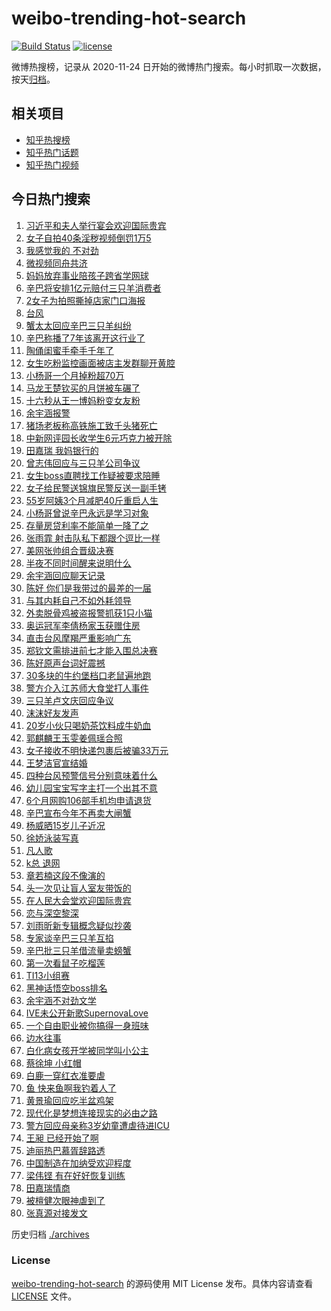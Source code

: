 # weibo-trending-hot-search

[![Build Status](https://github.com/justjavac/weibo-trending-hot-search/workflows/ci/badge.svg?branch=master)](https://github.com/justjavac/weibo-trending-hot-search/actions)
[![license](https://img.shields.io/github/license/justjavac/weibo-trending-hot-search)](https://github.com/justjavac/weibo-trending-hot-search/blob/master/LICENSE)

微博热搜榜，记录从 2020-11-24 日开始的微博热门搜索。每小时抓取一次数据，按天[归档](./archives)。

## 相关项目

- [知乎热搜榜](https://github.com/justjavac/zhihu-trending-top-search)
- [知乎热门话题](https://github.com/justjavac/zhihu-trending-hot-questions)
- [知乎热门视频](https://github.com/justjavac/zhihu-trending-hot-video)

## 今日热门搜索

<!-- BEGIN -->
<!-- 最后更新时间 Thu Sep 05 2024 07:16:27 GMT+0800 (China Standard Time) -->

1. [习近平和夫人举行宴会欢迎国际贵宾](https://s.weibo.com//weibo?q=%23%E4%B9%A0%E8%BF%91%E5%B9%B3%E5%92%8C%E5%A4%AB%E4%BA%BA%E4%B8%BE%E8%A1%8C%E5%AE%B4%E4%BC%9A%E6%AC%A2%E8%BF%8E%E5%9B%BD%E9%99%85%E8%B4%B5%E5%AE%BE%23&Refer=new_time)
1. [女子自拍40条淫秽视频倒罚1万5](https://s.weibo.com//weibo?q=%23%E5%A5%B3%E5%AD%90%E8%87%AA%E6%8B%8D40%E6%9D%A1%E6%B7%AB%E7%A7%BD%E8%A7%86%E9%A2%91%E5%80%92%E7%BD%9A1%E4%B8%875%23&t=31&band_rank=11&Refer=top)
1. [我感觉我的 不对劲](https://s.weibo.com//weibo?q=%E6%88%91%E6%84%9F%E8%A7%89%E6%88%91%E7%9A%84%20%E4%B8%8D%E5%AF%B9%E5%8A%B2&t=31&band_rank=4&Refer=top)
1. [微视频同舟共济](https://s.weibo.com//weibo?q=%23%E5%BE%AE%E8%A7%86%E9%A2%91%E5%90%8C%E8%88%9F%E5%85%B1%E6%B5%8E%23&t=31&band_rank=3&Refer=top)
1. [妈妈放弃事业陪孩子跨省学网球](https://s.weibo.com//weibo?q=%23%E5%A6%88%E5%A6%88%E6%94%BE%E5%BC%83%E4%BA%8B%E4%B8%9A%E9%99%AA%E5%AD%A9%E5%AD%90%E8%B7%A8%E7%9C%81%E5%AD%A6%E7%BD%91%E7%90%83%23&t=31&band_rank=50&Refer=top)
1. [辛巴将安排1亿元赔付三只羊消费者](https://s.weibo.com//weibo?q=%23%E8%BE%9B%E5%B7%B4%E5%B0%86%E5%AE%89%E6%8E%921%E4%BA%BF%E5%85%83%E8%B5%94%E4%BB%98%E4%B8%89%E5%8F%AA%E7%BE%8A%E6%B6%88%E8%B4%B9%E8%80%85%23&t=31&band_rank=7&Refer=top)
1. [2女子为拍照撕掉店家门口海报](https://s.weibo.com//weibo?q=%232%E5%A5%B3%E5%AD%90%E4%B8%BA%E6%8B%8D%E7%85%A7%E6%92%95%E6%8E%89%E5%BA%97%E5%AE%B6%E9%97%A8%E5%8F%A3%E6%B5%B7%E6%8A%A5%23&t=31&band_rank=20&Refer=top)
1. [台风](https://s.weibo.com//weibo?q=%E5%8F%B0%E9%A3%8E&t=31&band_rank=5&Refer=top)
1. [蟹太太回应辛巴三只羊纠纷](https://s.weibo.com//weibo?q=%23%E8%9F%B9%E5%A4%AA%E5%A4%AA%E5%9B%9E%E5%BA%94%E8%BE%9B%E5%B7%B4%E4%B8%89%E5%8F%AA%E7%BE%8A%E7%BA%A0%E7%BA%B7%23&t=31&band_rank=16&Refer=top)
1. [辛巴称播了7年该离开这行业了](https://s.weibo.com//weibo?q=%23%E8%BE%9B%E5%B7%B4%E7%A7%B0%E6%92%AD%E4%BA%867%E5%B9%B4%E8%AF%A5%E7%A6%BB%E5%BC%80%E8%BF%99%E8%A1%8C%E4%B8%9A%E4%BA%86%23&t=31&band_rank=6&Refer=top)
1. [陶俑闺蜜手牵手千年了](https://s.weibo.com//weibo?q=%23%E9%99%B6%E4%BF%91%E9%97%BA%E8%9C%9C%E6%89%8B%E7%89%B5%E6%89%8B%E5%8D%83%E5%B9%B4%E4%BA%86%23&t=31&band_rank=27&Refer=top)
1. [女生吃粉监控画面被店主发群聊开黄腔](https://s.weibo.com//weibo?q=%23%E5%A5%B3%E7%94%9F%E5%90%83%E7%B2%89%E7%9B%91%E6%8E%A7%E7%94%BB%E9%9D%A2%E8%A2%AB%E5%BA%97%E4%B8%BB%E5%8F%91%E7%BE%A4%E8%81%8A%E5%BC%80%E9%BB%84%E8%85%94%23&t=31&band_rank=15&Refer=top)
1. [小杨哥一个月掉粉超70万](https://s.weibo.com//weibo?q=%23%E5%B0%8F%E6%9D%A8%E5%93%A5%E4%B8%80%E4%B8%AA%E6%9C%88%E6%8E%89%E7%B2%89%E8%B6%8570%E4%B8%87%23&t=31&band_rank=11&Refer=top)
1. [马龙王楚钦买的月饼被车碾了](https://s.weibo.com//weibo?q=%23%E9%A9%AC%E9%BE%99%E7%8E%8B%E6%A5%9A%E9%92%A6%E4%B9%B0%E7%9A%84%E6%9C%88%E9%A5%BC%E8%A2%AB%E8%BD%A6%E7%A2%BE%E4%BA%86%23&t=31&band_rank=14&Refer=top)
1. [十六秒从王一博妈粉变女友粉](https://s.weibo.com//weibo?q=%E5%8D%81%E5%85%AD%E7%A7%92%E4%BB%8E%E7%8E%8B%E4%B8%80%E5%8D%9A%E5%A6%88%E7%B2%89%E5%8F%98%E5%A5%B3%E5%8F%8B%E7%B2%89&t=31&band_rank=36&Refer=top)
1. [余宇涵报警](https://s.weibo.com//weibo?q=%E4%BD%99%E5%AE%87%E6%B6%B5%E6%8A%A5%E8%AD%A6&t=31&band_rank=1&Refer=top)
1. [猪场老板称高铁施工致千头猪死亡](https://s.weibo.com//weibo?q=%23%E7%8C%AA%E5%9C%BA%E8%80%81%E6%9D%BF%E7%A7%B0%E9%AB%98%E9%93%81%E6%96%BD%E5%B7%A5%E8%87%B4%E5%8D%83%E5%A4%B4%E7%8C%AA%E6%AD%BB%E4%BA%A1%23&t=31&band_rank=34&Refer=top)
1. [中新网评园长收学生6元巧克力被开除](https://s.weibo.com//weibo?q=%23%E4%B8%AD%E6%96%B0%E7%BD%91%E8%AF%84%E5%9B%AD%E9%95%BF%E6%94%B6%E5%AD%A6%E7%94%9F6%E5%85%83%E5%B7%A7%E5%85%8B%E5%8A%9B%E8%A2%AB%E5%BC%80%E9%99%A4%23&t=31&band_rank=10&Refer=top)
1. [田嘉瑞 我妈银行的](https://s.weibo.com//weibo?q=%E7%94%B0%E5%98%89%E7%91%9E%20%E6%88%91%E5%A6%88%E9%93%B6%E8%A1%8C%E7%9A%84&t=31&band_rank=8&Refer=top)
1. [曾志伟回应与三只羊公司争议](https://s.weibo.com//weibo?q=%23%E6%9B%BE%E5%BF%97%E4%BC%9F%E5%9B%9E%E5%BA%94%E4%B8%8E%E4%B8%89%E5%8F%AA%E7%BE%8A%E5%85%AC%E5%8F%B8%E4%BA%89%E8%AE%AE%23&t=31&band_rank=19&Refer=top)
1. [女生boss直聘找工作疑被要求陪睡](https://s.weibo.com//weibo?q=%23%E5%A5%B3%E7%94%9Fboss%E7%9B%B4%E8%81%98%E6%89%BE%E5%B7%A5%E4%BD%9C%E7%96%91%E8%A2%AB%E8%A6%81%E6%B1%82%E9%99%AA%E7%9D%A1%23&t=31&band_rank=12&Refer=top)
1. [女子给民警送锦旗民警反送一副手铐](https://s.weibo.com//weibo?q=%23%E5%A5%B3%E5%AD%90%E7%BB%99%E6%B0%91%E8%AD%A6%E9%80%81%E9%94%A6%E6%97%97%E6%B0%91%E8%AD%A6%E5%8F%8D%E9%80%81%E4%B8%80%E5%89%AF%E6%89%8B%E9%93%90%23&t=31&band_rank=26&Refer=top)
1. [55岁阿姨3个月减肥40斤重启人生](https://s.weibo.com//weibo?q=%2355%E5%B2%81%E9%98%BF%E5%A7%A83%E4%B8%AA%E6%9C%88%E5%87%8F%E8%82%A540%E6%96%A4%E9%87%8D%E5%90%AF%E4%BA%BA%E7%94%9F%23&t=31&band_rank=37&Refer=top)
1. [小杨哥曾说辛巴永远是学习对象](https://s.weibo.com//weibo?q=%23%E5%B0%8F%E6%9D%A8%E5%93%A5%E6%9B%BE%E8%AF%B4%E8%BE%9B%E5%B7%B4%E6%B0%B8%E8%BF%9C%E6%98%AF%E5%AD%A6%E4%B9%A0%E5%AF%B9%E8%B1%A1%23&t=31&band_rank=48&Refer=top)
1. [存量房贷利率不能简单一降了之](https://s.weibo.com//weibo?q=%23%E5%AD%98%E9%87%8F%E6%88%BF%E8%B4%B7%E5%88%A9%E7%8E%87%E4%B8%8D%E8%83%BD%E7%AE%80%E5%8D%95%E4%B8%80%E9%99%8D%E4%BA%86%E4%B9%8B%23&t=31&band_rank=35&Refer=top)
1. [张雨霏 射击队私下都跟个逗比一样](https://s.weibo.com//weibo?q=%E5%BC%A0%E9%9B%A8%E9%9C%8F%20%E5%B0%84%E5%87%BB%E9%98%9F%E7%A7%81%E4%B8%8B%E9%83%BD%E8%B7%9F%E4%B8%AA%E9%80%97%E6%AF%94%E4%B8%80%E6%A0%B7&t=31&band_rank=25&Refer=top)
1. [美网张帅组合晋级决赛](https://s.weibo.com//weibo?q=%23%E7%BE%8E%E7%BD%91%E5%BC%A0%E5%B8%85%E7%BB%84%E5%90%88%E6%99%8B%E7%BA%A7%E5%86%B3%E8%B5%9B%23&t=31&band_rank=26&Refer=top)
1. [半夜不同时间醒来说明什么](https://s.weibo.com//weibo?q=%23%E5%8D%8A%E5%A4%9C%E4%B8%8D%E5%90%8C%E6%97%B6%E9%97%B4%E9%86%92%E6%9D%A5%E8%AF%B4%E6%98%8E%E4%BB%80%E4%B9%88%23&t=31&band_rank=23&Refer=top)
1. [余宇涵回应聊天记录](https://s.weibo.com//weibo?q=%23%E4%BD%99%E5%AE%87%E6%B6%B5%E5%9B%9E%E5%BA%94%E8%81%8A%E5%A4%A9%E8%AE%B0%E5%BD%95%23&t=31&band_rank=18&Refer=top)
1. [陈好 你们是我带过的最差的一届](https://s.weibo.com//weibo?q=%E9%99%88%E5%A5%BD%20%E4%BD%A0%E4%BB%AC%E6%98%AF%E6%88%91%E5%B8%A6%E8%BF%87%E7%9A%84%E6%9C%80%E5%B7%AE%E7%9A%84%E4%B8%80%E5%B1%8A&t=31&band_rank=19&Refer=top)
1. [与其内耗自己不如外耗领导](https://s.weibo.com//weibo?q=%E4%B8%8E%E5%85%B6%E5%86%85%E8%80%97%E8%87%AA%E5%B7%B1%E4%B8%8D%E5%A6%82%E5%A4%96%E8%80%97%E9%A2%86%E5%AF%BC&t=31&band_rank=30&Refer=top)
1. [外卖脱骨鸡被盗报警抓获1只小猫](https://s.weibo.com//weibo?q=%23%E5%A4%96%E5%8D%96%E8%84%B1%E9%AA%A8%E9%B8%A1%E8%A2%AB%E7%9B%97%E6%8A%A5%E8%AD%A6%E6%8A%93%E8%8E%B71%E5%8F%AA%E5%B0%8F%E7%8C%AB%23&t=31&band_rank=24&Refer=top)
1. [奥运冠军李倩杨家玉获赠住房](https://s.weibo.com//weibo?q=%23%E5%A5%A5%E8%BF%90%E5%86%A0%E5%86%9B%E6%9D%8E%E5%80%A9%E6%9D%A8%E5%AE%B6%E7%8E%89%E8%8E%B7%E8%B5%A0%E4%BD%8F%E6%88%BF%23&t=31&band_rank=2&Refer=top)
1. [直击台风摩羯严重影响广东](https://s.weibo.com//weibo?q=%23%E7%9B%B4%E5%87%BB%E5%8F%B0%E9%A3%8E%E6%91%A9%E7%BE%AF%E4%B8%A5%E9%87%8D%E5%BD%B1%E5%93%8D%E5%B9%BF%E4%B8%9C%23&t=31&band_rank=28&Refer=top)
1. [郑钦文需排进前七才能入围总决赛](https://s.weibo.com//weibo?q=%23%E9%83%91%E9%92%A6%E6%96%87%E9%9C%80%E6%8E%92%E8%BF%9B%E5%89%8D%E4%B8%83%E6%89%8D%E8%83%BD%E5%85%A5%E5%9B%B4%E6%80%BB%E5%86%B3%E8%B5%9B%23&t=31&band_rank=34&Refer=top)
1. [陈好原声台词好震撼](https://s.weibo.com//weibo?q=%E9%99%88%E5%A5%BD%E5%8E%9F%E5%A3%B0%E5%8F%B0%E8%AF%8D%E5%A5%BD%E9%9C%87%E6%92%BC&t=31&band_rank=35&Refer=top)
1. [30多块的牛约堡档口老鼠遍地跑](https://s.weibo.com//weibo?q=%2330%E5%A4%9A%E5%9D%97%E7%9A%84%E7%89%9B%E7%BA%A6%E5%A0%A1%E6%A1%A3%E5%8F%A3%E8%80%81%E9%BC%A0%E9%81%8D%E5%9C%B0%E8%B7%91%23&t=31&band_rank=25&Refer=top)
1. [警方介入江苏师大食堂打人事件](https://s.weibo.com//weibo?q=%23%E8%AD%A6%E6%96%B9%E4%BB%8B%E5%85%A5%E6%B1%9F%E8%8B%8F%E5%B8%88%E5%A4%A7%E9%A3%9F%E5%A0%82%E6%89%93%E4%BA%BA%E4%BA%8B%E4%BB%B6%23&t=31&band_rank=49&Refer=top)
1. [三只羊卢文庆回应争议](https://s.weibo.com//weibo?q=%23%E4%B8%89%E5%8F%AA%E7%BE%8A%E5%8D%A2%E6%96%87%E5%BA%86%E5%9B%9E%E5%BA%94%E4%BA%89%E8%AE%AE%23&t=31&band_rank=39&Refer=top)
1. [沫沫好友发声](https://s.weibo.com//weibo?q=%23%E6%B2%AB%E6%B2%AB%E5%A5%BD%E5%8F%8B%E5%8F%91%E5%A3%B0%23&t=31&band_rank=42&Refer=top)
1. [20岁小伙只喝奶茶饮料成牛奶血](https://s.weibo.com//weibo?q=%2320%E5%B2%81%E5%B0%8F%E4%BC%99%E5%8F%AA%E5%96%9D%E5%A5%B6%E8%8C%B6%E9%A5%AE%E6%96%99%E6%88%90%E7%89%9B%E5%A5%B6%E8%A1%80%23&t=31&band_rank=22&Refer=top)
1. [郭麒麟王玉雯姜佩瑶合照](https://s.weibo.com//weibo?q=%23%E9%83%AD%E9%BA%92%E9%BA%9F%E7%8E%8B%E7%8E%89%E9%9B%AF%E5%A7%9C%E4%BD%A9%E7%91%B6%E5%90%88%E7%85%A7%23&t=31&band_rank=48&Refer=top)
1. [女子接收不明快递包裹后被骗33万元](https://s.weibo.com//weibo?q=%23%E5%A5%B3%E5%AD%90%E6%8E%A5%E6%94%B6%E4%B8%8D%E6%98%8E%E5%BF%AB%E9%80%92%E5%8C%85%E8%A3%B9%E5%90%8E%E8%A2%AB%E9%AA%9733%E4%B8%87%E5%85%83%23&t=31&band_rank=17&Refer=top)
1. [王梦洁官宣结婚](https://s.weibo.com//weibo?q=%23%E7%8E%8B%E6%A2%A6%E6%B4%81%E5%AE%98%E5%AE%A3%E7%BB%93%E5%A9%9A%23&t=31&band_rank=9&Refer=top)
1. [四种台风预警信号分别意味着什么](https://s.weibo.com//weibo?q=%23%E5%9B%9B%E7%A7%8D%E5%8F%B0%E9%A3%8E%E9%A2%84%E8%AD%A6%E4%BF%A1%E5%8F%B7%E5%88%86%E5%88%AB%E6%84%8F%E5%91%B3%E7%9D%80%E4%BB%80%E4%B9%88%23&t=31&band_rank=10&Refer=top)
1. [幼儿园宝宝写字主打一个出其不意](https://s.weibo.com//weibo?q=%23%E5%B9%BC%E5%84%BF%E5%9B%AD%E5%AE%9D%E5%AE%9D%E5%86%99%E5%AD%97%E4%B8%BB%E6%89%93%E4%B8%80%E4%B8%AA%E5%87%BA%E5%85%B6%E4%B8%8D%E6%84%8F%23&t=31&band_rank=45&Refer=top)
1. [6个月网购106部手机均申请退货](https://s.weibo.com//weibo?q=%236%E4%B8%AA%E6%9C%88%E7%BD%91%E8%B4%AD106%E9%83%A8%E6%89%8B%E6%9C%BA%E5%9D%87%E7%94%B3%E8%AF%B7%E9%80%80%E8%B4%A7%23&t=31&band_rank=38&Refer=top)
1. [辛巴宣布今年不再卖大闸蟹](https://s.weibo.com//weibo?q=%23%E8%BE%9B%E5%B7%B4%E5%AE%A3%E5%B8%83%E4%BB%8A%E5%B9%B4%E4%B8%8D%E5%86%8D%E5%8D%96%E5%A4%A7%E9%97%B8%E8%9F%B9%23&t=31&band_rank=35&Refer=top)
1. [杨威晒15岁儿子近况](https://s.weibo.com//weibo?q=%23%E6%9D%A8%E5%A8%81%E6%99%9215%E5%B2%81%E5%84%BF%E5%AD%90%E8%BF%91%E5%86%B5%23&t=31&band_rank=27&Refer=top)
1. [徐娇泳装写真](https://s.weibo.com//weibo?q=%23%E5%BE%90%E5%A8%87%E6%B3%B3%E8%A3%85%E5%86%99%E7%9C%9F%23&t=31&band_rank=33&Refer=top)
1. [凡人歌](https://s.weibo.com//weibo?q=%E5%87%A1%E4%BA%BA%E6%AD%8C&t=31&band_rank=45&Refer=top)
1. [k总 退网](https://s.weibo.com//weibo?q=k%E6%80%BB%20%E9%80%80%E7%BD%91&t=31&band_rank=21&Refer=top)
1. [章若楠这段不像演的](https://s.weibo.com//weibo?q=%E7%AB%A0%E8%8B%A5%E6%A5%A0%E8%BF%99%E6%AE%B5%E4%B8%8D%E5%83%8F%E6%BC%94%E7%9A%84&t=31&band_rank=23&Refer=top)
1. [头一次见让盲人室友带饭的](https://s.weibo.com//weibo?q=%E5%A4%B4%E4%B8%80%E6%AC%A1%E8%A7%81%E8%AE%A9%E7%9B%B2%E4%BA%BA%E5%AE%A4%E5%8F%8B%E5%B8%A6%E9%A5%AD%E7%9A%84&t=31&band_rank=19&Refer=top)
1. [在人民大会堂欢迎国际贵宾](https://s.weibo.com//weibo?q=%23%E5%9C%A8%E4%BA%BA%E6%B0%91%E5%A4%A7%E4%BC%9A%E5%A0%82%E6%AC%A2%E8%BF%8E%E5%9B%BD%E9%99%85%E8%B4%B5%E5%AE%BE%23&t=31&band_rank=20&Refer=top)
1. [恋与深空黎深](https://s.weibo.com//weibo?q=%E6%81%8B%E4%B8%8E%E6%B7%B1%E7%A9%BA%E9%BB%8E%E6%B7%B1&t=31&band_rank=28&Refer=top)
1. [刘雨昕新专辑概念疑似抄袭](https://s.weibo.com//weibo?q=%23%E5%88%98%E9%9B%A8%E6%98%95%E6%96%B0%E4%B8%93%E8%BE%91%E6%A6%82%E5%BF%B5%E7%96%91%E4%BC%BC%E6%8A%84%E8%A2%AD%23&t=31&band_rank=36&Refer=top)
1. [专家谈辛巴三只羊互掐](https://s.weibo.com//weibo?q=%23%E4%B8%93%E5%AE%B6%E8%B0%88%E8%BE%9B%E5%B7%B4%E4%B8%89%E5%8F%AA%E7%BE%8A%E4%BA%92%E6%8E%90%23&t=31&band_rank=46&Refer=top)
1. [辛巴批三只羊借流量卖螃蟹](https://s.weibo.com//weibo?q=%23%E8%BE%9B%E5%B7%B4%E6%89%B9%E4%B8%89%E5%8F%AA%E7%BE%8A%E5%80%9F%E6%B5%81%E9%87%8F%E5%8D%96%E8%9E%83%E8%9F%B9%23&t=31&band_rank=47&Refer=top)
1. [第一次看鼠子吃榴莲](https://s.weibo.com//weibo?q=%E7%AC%AC%E4%B8%80%E6%AC%A1%E7%9C%8B%E9%BC%A0%E5%AD%90%E5%90%83%E6%A6%B4%E8%8E%B2&t=31&band_rank=50&Refer=top)
1. [TI13小组赛](https://s.weibo.com//weibo?q=%23TI13%E5%B0%8F%E7%BB%84%E8%B5%9B%23&t=31&band_rank=49&Refer=top)
1. [黑神话悟空boss排名](https://s.weibo.com//weibo?q=%23%E9%BB%91%E7%A5%9E%E8%AF%9D%E6%82%9F%E7%A9%BAboss%E6%8E%92%E5%90%8D%23&t=31&band_rank=41&Refer=top)
1. [余宇涵不对劲文学](https://s.weibo.com//weibo?q=%23%E4%BD%99%E5%AE%87%E6%B6%B5%E4%B8%8D%E5%AF%B9%E5%8A%B2%E6%96%87%E5%AD%A6%23&t=31&band_rank=13&Refer=top)
1. [IVE未公开新歌SupernovaLove](https://s.weibo.com//weibo?q=IVE%E6%9C%AA%E5%85%AC%E5%BC%80%E6%96%B0%E6%AD%8CSupernovaLove&t=31&band_rank=31&Refer=top)
1. [一个自由职业被你搞得一身班味](https://s.weibo.com//weibo?q=%E4%B8%80%E4%B8%AA%E8%87%AA%E7%94%B1%E8%81%8C%E4%B8%9A%E8%A2%AB%E4%BD%A0%E6%90%9E%E5%BE%97%E4%B8%80%E8%BA%AB%E7%8F%AD%E5%91%B3&t=31&band_rank=44&Refer=top)
1. [边水往事](https://s.weibo.com//weibo?q=%E8%BE%B9%E6%B0%B4%E5%BE%80%E4%BA%8B&t=31&band_rank=49&Refer=top)
1. [白化病女孩开学被同学叫小公主](https://s.weibo.com//weibo?q=%23%E7%99%BD%E5%8C%96%E7%97%85%E5%A5%B3%E5%AD%A9%E5%BC%80%E5%AD%A6%E8%A2%AB%E5%90%8C%E5%AD%A6%E5%8F%AB%E5%B0%8F%E5%85%AC%E4%B8%BB%23&t=31&band_rank=21&Refer=top)
1. [蔡徐坤 小红帽](https://s.weibo.com//weibo?q=%E8%94%A1%E5%BE%90%E5%9D%A4%20%E5%B0%8F%E7%BA%A2%E5%B8%BD&t=31&band_rank=40&Refer=top)
1. [白鹿一穿红衣准要虐](https://s.weibo.com//weibo?q=%23%E7%99%BD%E9%B9%BF%E4%B8%80%E7%A9%BF%E7%BA%A2%E8%A1%A3%E5%87%86%E8%A6%81%E8%99%90%23&t=31&band_rank=29&Refer=top)
1. [鱼 快来鱼啊我钓着人了](https://s.weibo.com//weibo?q=%E9%B1%BC%20%E5%BF%AB%E6%9D%A5%E9%B1%BC%E5%95%8A%E6%88%91%E9%92%93%E7%9D%80%E4%BA%BA%E4%BA%86&t=31&band_rank=32&Refer=top)
1. [黄景瑜回应吃半盆鸡架](https://s.weibo.com//weibo?q=%23%E9%BB%84%E6%99%AF%E7%91%9C%E5%9B%9E%E5%BA%94%E5%90%83%E5%8D%8A%E7%9B%86%E9%B8%A1%E6%9E%B6%23&t=31&band_rank=41&Refer=top)
1. [现代化是梦想连接现实的必由之路](https://s.weibo.com//weibo?q=%23%E7%8E%B0%E4%BB%A3%E5%8C%96%E6%98%AF%E6%A2%A6%E6%83%B3%E8%BF%9E%E6%8E%A5%E7%8E%B0%E5%AE%9E%E7%9A%84%E5%BF%85%E7%94%B1%E4%B9%8B%E8%B7%AF%23&t=31&band_rank=10&Refer=top)
1. [警方回应母亲称3岁幼童遭虐待进ICU](https://s.weibo.com//weibo?q=%23%E8%AD%A6%E6%96%B9%E5%9B%9E%E5%BA%94%E6%AF%8D%E4%BA%B2%E7%A7%B03%E5%B2%81%E5%B9%BC%E7%AB%A5%E9%81%AD%E8%99%90%E5%BE%85%E8%BF%9BICU%23&t=31&band_rank=28&Refer=top)
1. [王昶 已经开始了啊](https://s.weibo.com//weibo?q=%E7%8E%8B%E6%98%B6%20%E5%B7%B2%E7%BB%8F%E5%BC%80%E5%A7%8B%E4%BA%86%E5%95%8A&t=31&band_rank=30&Refer=top)
1. [迪丽热巴慕胥辞路透](https://s.weibo.com//weibo?q=%23%E8%BF%AA%E4%B8%BD%E7%83%AD%E5%B7%B4%E6%85%95%E8%83%A5%E8%BE%9E%E8%B7%AF%E9%80%8F%23&t=31&band_rank=45&Refer=top)
1. [中国制造在加纳受欢迎程度](https://s.weibo.com//weibo?q=%23%E4%B8%AD%E5%9B%BD%E5%88%B6%E9%80%A0%E5%9C%A8%E5%8A%A0%E7%BA%B3%E5%8F%97%E6%AC%A2%E8%BF%8E%E7%A8%8B%E5%BA%A6%23&t=31&band_rank=3&Refer=top)
1. [梁伟铿 有在好好恢复训练](https://s.weibo.com//weibo?q=%E6%A2%81%E4%BC%9F%E9%93%BF%20%E6%9C%89%E5%9C%A8%E5%A5%BD%E5%A5%BD%E6%81%A2%E5%A4%8D%E8%AE%AD%E7%BB%83&t=31&band_rank=43&Refer=top)
1. [田嘉瑞情商](https://s.weibo.com//weibo?q=%E7%94%B0%E5%98%89%E7%91%9E%E6%83%85%E5%95%86&t=31&band_rank=44&Refer=top)
1. [被檀健次眼神虐到了](https://s.weibo.com//weibo?q=%23%E8%A2%AB%E6%AA%80%E5%81%A5%E6%AC%A1%E7%9C%BC%E7%A5%9E%E8%99%90%E5%88%B0%E4%BA%86%23&t=31&band_rank=48&Refer=top)
1. [张真源对接发文](https://s.weibo.com//weibo?q=%23%E5%BC%A0%E7%9C%9F%E6%BA%90%E5%AF%B9%E6%8E%A5%E5%8F%91%E6%96%87%23&t=31&band_rank=50&Refer=top)

<!-- END -->

历史归档 [./archives](./archives)

### License

[weibo-trending-hot-search](https://github.com/justjavac/weibo-trending-hot-search) 的源码使用 MIT License
发布。具体内容请查看 [LICENSE](./LICENSE) 文件。
